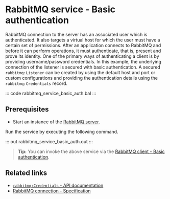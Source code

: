 # RabbitMQ service - Basic authentication

RabbitMQ connection to the server has an associated user which is authenticated. It also targets a virtual host for which the user must have a certain set of permissions. After an application connects to RabbitMQ and before it can perform operations, it must authenticate, that is, present and prove its identity. One of the primary ways of authenticating a client is by providing username/password credentials. In this example, the underlying connection of the listener is secured with basic authentication. A secured `rabbitmq:Listener` can be created by using the default host and port or custom configurations and providing the authentication details using the `rabbitmq:Credentials` record.

::: code rabbitmq_service_basic_auth.bal :::

## Prerequisites
- Start an instance of the [RabbitMQ server](https://www.rabbitmq.com/download.html).

Run the service by executing the following command.

::: out rabbitmq_service_basic_auth.out :::

>**Tip:** You can invoke the above service via the [RabbitMQ client - Basic authentication](/learn/by-example/rabbitmq-client-basic-auth/).

## Related links
- [`rabbitmq:Credentials` - API documentation](https://lib.ballerina.io/ballerinax/rabbitmq/latest/records/Credentials)
- [RabbitMQ connection - Specification](https://github.com/ballerina-platform/module-ballerinax-rabbitmq/blob/master/docs/spec/spec.md#2-connection)
